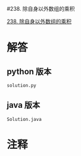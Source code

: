 #238. 除自身以外数组的乘积

[238. 除自身以外数组的乘积](https://leetcode.cn/problems/product-of-array-except-self?envType=featured-list&envId=2cktkvj?envType=featured-list&envId=2cktkvj)
                 
# 解答
                 
## python 版本

````include python
solution.py
````


## java 版本



````include java
Solution.java
````
                 

# 注释